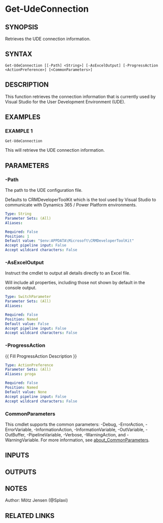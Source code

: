 ﻿---
external help file: d365bap.tools-help.xml
Module Name: d365bap.tools
online version:
schema: 2.0.0
---

# Get-UdeConnection

## SYNOPSIS
Retrieves the UDE connection information.

## SYNTAX

```
Get-UdeConnection [[-Path] <String>] [-AsExcelOutput] [-ProgressAction <ActionPreference>] [<CommonParameters>]
```

## DESCRIPTION
This function retrieves the connection information that is currently used by Visual Studio for the User Development Environment (UDE).

## EXAMPLES

### EXAMPLE 1
```
Get-UdeConnection
```

This will retrieve the UDE connection information.

## PARAMETERS

### -Path
The path to the UDE configuration file.

Defaults to CRMDeveloperToolKit which is the tool used by Visual Studio to communicate with Dynamics 365 / Power Platform environments.

```yaml
Type: String
Parameter Sets: (All)
Aliases:

Required: False
Position: 1
Default value: "$env:APPDATA\Microsoft\CRMDeveloperToolKit"
Accept pipeline input: False
Accept wildcard characters: False
```

### -AsExcelOutput
Instruct the cmdlet to output all details directly to an Excel file.

Will include all properties, including those not shown by default in the console output.

```yaml
Type: SwitchParameter
Parameter Sets: (All)
Aliases:

Required: False
Position: Named
Default value: False
Accept pipeline input: False
Accept wildcard characters: False
```

### -ProgressAction
{{ Fill ProgressAction Description }}

```yaml
Type: ActionPreference
Parameter Sets: (All)
Aliases: proga

Required: False
Position: Named
Default value: None
Accept pipeline input: False
Accept wildcard characters: False
```

### CommonParameters
This cmdlet supports the common parameters: -Debug, -ErrorAction, -ErrorVariable, -InformationAction, -InformationVariable, -OutVariable, -OutBuffer, -PipelineVariable, -Verbose, -WarningAction, and -WarningVariable. For more information, see [about_CommonParameters](http://go.microsoft.com/fwlink/?LinkID=113216).

## INPUTS

## OUTPUTS

## NOTES
Author: Mötz Jensen (@Splaxi)

## RELATED LINKS
